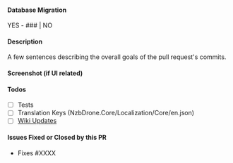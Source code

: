 #### Database Migration
YES - ### | NO

#### Description
A few sentences describing the overall goals of the pull request's commits.

#### Screenshot (if UI related)

#### Todos
- [ ] Tests
- [ ] Translation Keys (NzbDrone.Core/Localization/Core/en.json)
- [ ] [Wiki Updates](https://wiki.servarr.com)

#### Issues Fixed or Closed by this PR

* Fixes #XXXX
